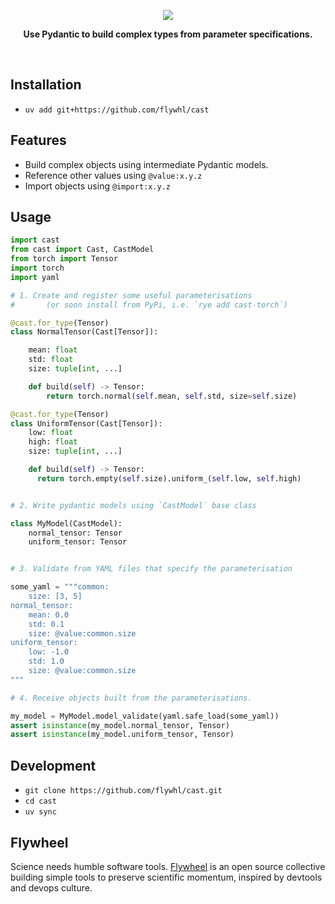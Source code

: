 <p align="center">
  <img src="https://github.com/user-attachments/assets/dcc17405-10da-45f9-99f9-47ba9e1e9e72">
</p>
<p align="center">
  <b>Use Pydantic to build complex types from parameter specifications.</b>
</p>
<br/>

## Installation

* `uv add git+https://github.com/flywhl/cast`

## Features

* Build complex objects using intermediate Pydantic models.
* Reference other values using `@value:x.y.z`
* Import objects using `@import:x.y.z`

## Usage

```python
import cast
from cast import Cast, CastModel
from torch import Tensor
import torch
import yaml

# 1. Create and register some useful parameterisations
#       (or soon install from PyPi, i.e. `rye add cast-torch`)

@cast.for_type(Tensor)
class NormalTensor(Cast[Tensor]):

    mean: float
    std: float
    size: tuple[int, ...]

    def build(self) -> Tensor:
        return torch.normal(self.mean, self.std, size=self.size)

@cast.for_type(Tensor)
class UniformTensor(Cast[Tensor]):
    low: float
    high: float
    size: tuple[int, ...]

    def build(self) -> Tensor:
      return torch.empty(self.size).uniform_(self.low, self.high)


# 2. Write pydantic models using `CastModel` base class

class MyModel(CastModel):
    normal_tensor: Tensor
    uniform_tensor: Tensor


# 3. Validate from YAML files that specify the parameterisation

some_yaml = """common:
    size: [3, 5]
normal_tensor:
    mean: 0.0
    std: 0.1
    size: @value:common.size
uniform_tensor:
    low: -1.0
    std: 1.0
    size: @value:common.size
"""

# 4. Receive objects built from the parameterisations.

my_model = MyModel.model_validate(yaml.safe_load(some_yaml))
assert isinstance(my_model.normal_tensor, Tensor)
assert isinstance(my_model.uniform_tensor, Tensor)
```


## Development

* `git clone https://github.com/flywhl/cast.git`
* `cd cast`
* `uv sync`

## Flywheel

Science needs humble software tools. [Flywheel](https://flywhl.dev/) is an open source collective building simple tools to preserve scientific momentum, inspired by devtools and devops culture.
